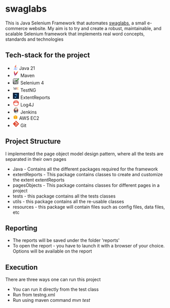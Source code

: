 # swaglabs

This is Java Selenium Framework that automates [swaglabs](https://www.saucedemo.com/v1/index.html), a small e-commerce website. My aim is to try and create a robust, maintainable, and scalable Selenium framework that implements real word concepts, standards and technologies

## Tech-stack for the project

- ![Java 21](./src/main/java/com/saucedemo/icons/java.png) Java 21
- ![Maven](./src/main/java/com/saucedemo/icons/Maven.png) Maven
- ![Selenium 4](./src/main/java/com/saucedemo/icons/Selenium.png) Selenium 4
- ![TestNG](./src/main/java/com/saucedemo/icons/TestNG.png) TestNG
- ![ExtentReports](./src/main/java/com/saucedemo/icons/ExtentReports.png) ExtentReports
- ![Log4J](./src/main/java/com/saucedemo/icons/Log4J.png) Log4J
- ![Jenkins](./src/main/java/com/saucedemo/icons/Jenkins.png) Jenkins
- ![AWS EC2](./src/main/java/com/saucedemo/icons/social.png) AWS EC2
- ![Git-flow](./src/main/java/com/saucedemo/icons/git.png) Git

## Project Structure

I implemented the page object model design pattern, where all the tests are separated in their own pages

- Java - Contains all the different packages required for the framework
- extentReports - This package contains classes to create and customize the extent extentReports
- pagesObjects - This package contains classes for different pages in a project
- tests - this package contains all the tests classes
- utils - this package contains all the re-usable classes
- resources - this package will contain files such as config files, data files, etc

## Reporting

- The reports will be saved under the folder 'reports'
- To open the report - you have to launch it with a browser of your choice. Options will be available on the report

## Execution

There are three ways one can run this project

- You can run it directly from the test class
- Run from testng.xml
- Run using maven command _mvn test_
